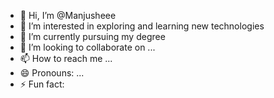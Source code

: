 - 👋 Hi, I’m @Manjusheee
- 👀 I’m interested in exploring and learning new technologies 
- 🌱 I’m currently pursuing my degree 
- 💞️ I’m looking to collaborate on ...
- 📫 How to reach me ...
- 😄 Pronouns: ...
- ⚡ Fun fact: 

<!---
Manjusheee/Manjusheee is a ✨ special ✨ repository because its `README.md` (this file) appears on your GitHub profile.
You can click the Preview link to take a look at your changes.
--->
